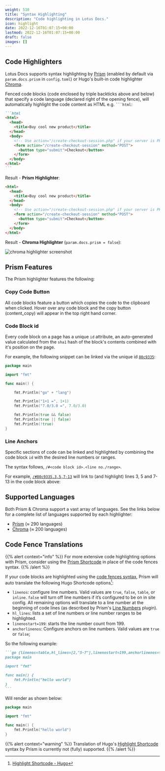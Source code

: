 ```yaml
---
weight: 510
title: "Syntax Highlighting"
description: "Code highlighting in Lotus Docs."
icon: highlight
date: 2022-12-16T01:07:15+00:00
lastmod: 2022-12-16T01:07:15+00:00
draft: false
images: []
---
```


## Code Highlighters

Lotus Docs supports syntax highlighting by [Prism](https://prismjs.com/) (enabled by default via `param.docs.prism` in `config.toml`) or Hugo's built-in code highlighter [Chroma](https://github.com/alecthomas/chroma).

Fenced code blocks (code enclosed by triple backticks above and below) that specify a code language (declared right of the opening fence), will automatically highlight the code content as HTML e.g. ` ```html `:

````md
```html
<html>
  <head>
    <title>Buy cool new product</title>
  </head>
  <body>
    <!-- Use action="/create-checkout-session.php" if your server is PHP based. -->
    <form action="/create-checkout-session" method="POST">
      <button type="submit">Checkout</button>
    </form>
  </body>
</html>
```
````

Result - **Prism Highlighter**:
```html
<html>
  <head>
    <title>Buy cool new product</title>
  </head>
  <body>
    <!-- Use action="/create-checkout-session.php" if your server is PHP based. -->
    <form action="/create-checkout-session" method="POST">
      <button type="submit">Checkout</button>
    </form>
  </body>
</html>
```

Result - **Chroma Highlighter** (`param.docs.prism = false`):

![chroma highlighter screenshot](https://res.cloudinary.com/lotuslabs/image/upload/v1673109682/Lotus%20Docs/images/chroma-highlighter-screenshot_xqqw5v.webp)

## Prism Features

The Prism highlighter features the following:

### Copy Code Button

All code blocks feature a button which copies the code to the clipboard when clicked. Hover over any code block and the copy button (<span class="material-icons align-text-bottom">content_copy</span>) will appear in the top right hand corner.

### Code Block id

Every code block on a page has a unique `id` attribute, an auto-generated value calculated from the `sha1` hash of the block's contents combined with it's position on the page.

For example, the following snippet can be linked via the unique id [`80c9335`](#80c9335):
```go
package main

import "fmt"

func main() {

    fmt.Println("go" + "lang")

    fmt.Println("1+1 =", 1+1)
    fmt.Println("7.0/3.0 =", 7.0/3.0)

    fmt.Println(true && false)
    fmt.Println(true || false)
    fmt.Println(!true)
}
```

### Line Anchors

Specific sections of code can be linked and highlighted by combining the code block `id` with the desired line numbers or ranges.

The syntax follows, `/#<code block id>.<line no./range>`.

For example, [`/#80c9335.3,5,7-13`](#80c9335.3,5,7-13) will link to (and highlight) lines 3, 5 and 7-13 in the code block above:

## Supported Languages

Both Prism & Chroma support a vast array of languages. See the links below for a complete list of languages supported by each highlighter:

- [Prism](https://prismjs.com/#supported-languages) (≈ 290 languages)
- [Chroma](https://gohugo.io/content-management/syntax-highlighting/#list-of-chroma-highlighting-languages) (≈ 200 languages)

## Code Fence Translations

{{% alert context="info" %}}
For more extensive code highlighting options with Prism, consider using the [Prism Shortcode](../../shortcodes/prism/) in place of the code fences syntax.
{{% /alert %}}

If your code blocks are highlighted using the [code fences syntax](https://gohugo.io/content-management/syntax-highlighting/#highlighting-in-code-fences), Prism will auto translate the following Hugo Shortcode options[^1]:

- `linenos`: configure line numbers. Valid values are `true`, `false`, `table`, or `inline`. `false` will turn off line numbers if it’s configured to be on in site config. All remaining options will translate to a line number at the beginning of code lines (as described by  Prism's [Line Numbers](https://prismjs.com/plugins/line-numbers/) plugin).
- `hl_lines`: lists a set of line numbers or line number ranges to be highlighted.
- `linenostart=199`: starts the line number count from 199.
- `anchorlinenos`: Configure anchors on line numbers. Valid values are `true` or `false`;

So the following example:
````md
```go {linenos=table,hl_lines=[2,"5-7"],linenostart=199,anchorlinenos=true}
package main

import "fmt"

func main() {
    fmt.Println("hello world")
}
```
````

Will render as shown below:

```go {linenos=true,hl_lines=[2,"5-7"],linenostart=199,anchorlinenos=true,lineanchors=prefix}
package main

import "fmt"

func main() {
    fmt.Println("hello world")
}
```

{{% alert context="warning" %}}
Translation of Hugo's [Highlight Shortcode](https://gohugo.io/content-management/syntax-highlighting/#example-highlight-shortcode) syntax by Prism is currently not (fully) supported.
{{% /alert %}}


[^1]: [Highlight Shortcode - Hugo](https://gohugo.io/content-management/syntax-highlighting/#highlight-shortcode)